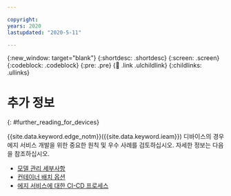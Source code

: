 ```yaml
---

copyright:
years: 2020
lastupdated: "2020-5-11"

---
```


{:new_window: target="blank"}
{:shortdesc: .shortdesc}
{:screen: .screen}
{:codeblock: .codeblock}
{:pre: .pre}
{:child: .link .ulchildlink}
{:childlinks: .ullinks}

# 추가 정보
{: #further_reading_for_devices}

{{site.data.keyword.edge_notm}}({{site.data.keyword.ieam}}) 디바이스의 경우 에지 서비스 개발을 위한 중요한 원칙 및 우수 사례를 검토하십시오. 자세한 정보는 다음을 참조하십시오.

* [모델 관리 세부사항](model_management_details.md)
* [컨테이너 배치 옵션](container_deployment_options.md)
* [에지 서비스에 대한 CI-CD 프로세스](cicd_process.md)
